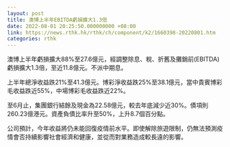 ```yaml
---
layout: post
title: 澳博上半年EBITDA虧損擴大1.3倍
date: 2022-08-01 20:25:50.000000000 +08:00
link: https://news.rthk.hk/rthk/ch/component/k2/1660398-20220801.htm
categories: rthk
---
```


澳博上半年虧損擴大88%至27.6億元，經調整除息、稅、折舊及攤銷前(EBITDA)虧損擴大1.3倍，至近11.8億元。不派中期息。

上半年總淨收益跌21%至41.3億元。博彩淨收益跌25%至38.1億元，當中貴賓博彩毛收益跌近55%，中場博彩毛收益跌近22%。

至6月止，集團銀行結餘及現金為22.58億元，較去年底減少近30%。債項則260.23億港元。資產負債比率升至50%，上升8.7個百分點。

公司預計，今年收益將仍未能回復疫情前水平。即使解除旅遊限制，仍無法預測疫情會否持續影響社會經濟和健康，並從而對業務造成較長遠的影響。
